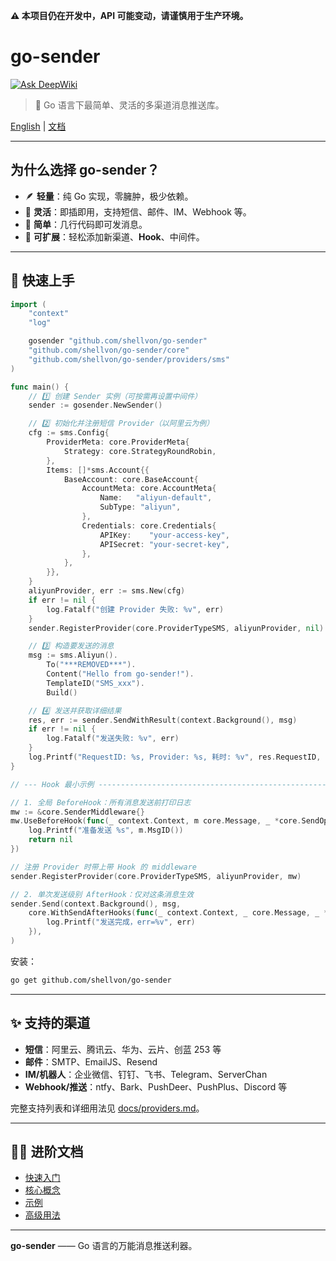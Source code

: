 **⚠️ 本项目仍在开发中，API 可能变动，请谨慎用于生产环境。**

# go-sender

[![Ask DeepWiki](https://deepwiki.com/badge.svg)](https://deepwiki.com/shellvon/go-sender)

> 🚀 Go 语言下最简单、灵活的多渠道消息推送库。

[English](./README.md) | [文档](./docs/getting-started.md)

---

## 为什么选择 go-sender？

- 🪶 **轻量**：纯 Go 实现，零臃肿，极少依赖。
- 🧩 **灵活**：即插即用，支持短信、邮件、IM、Webhook 等。
- 🚀 **简单**：几行代码即可发消息。
- 🔌 **可扩展**：轻松添加新渠道、**Hook**、中间件。

---

## 🚀 快速上手

```go
import (
    "context"
    "log"

    gosender "github.com/shellvon/go-sender"
    "github.com/shellvon/go-sender/core"
    "github.com/shellvon/go-sender/providers/sms"
)

func main() {
    // 1️⃣ 创建 Sender 实例（可按需再设置中间件）
    sender := gosender.NewSender()

    // 2️⃣ 初始化并注册短信 Provider（以阿里云为例）
    cfg := sms.Config{
        ProviderMeta: core.ProviderMeta{
            Strategy: core.StrategyRoundRobin,
        },
        Items: []*sms.Account{{
            BaseAccount: core.BaseAccount{
                AccountMeta: core.AccountMeta{
                    Name:   "aliyun-default",
                    SubType: "aliyun",
                },
                Credentials: core.Credentials{
                    APIKey:    "your-access-key",
                    APISecret: "your-secret-key",
                },
            },
        }},
    }
    aliyunProvider, err := sms.New(cfg)
    if err != nil {
        log.Fatalf("创建 Provider 失败: %v", err)
    }
    sender.RegisterProvider(core.ProviderTypeSMS, aliyunProvider, nil)

    // 3️⃣ 构造要发送的消息
    msg := sms.Aliyun().
        To("***REMOVED***").
        Content("Hello from go-sender!").
        TemplateID("SMS_xxx").
        Build()

    // 4️⃣ 发送并获取详细结果
    res, err := sender.SendWithResult(context.Background(), msg)
    if err != nil {
        log.Fatalf("发送失败: %v", err)
    }
    log.Printf("RequestID: %s, Provider: %s, 耗时: %v", res.RequestID, res.ProviderName, res.Elapsed)
}

// --- Hook 最小示例 ---------------------------------------------------

// 1. 全局 BeforeHook：所有消息发送前打印日志
mw := &core.SenderMiddleware{}
mw.UseBeforeHook(func(_ context.Context, m core.Message, _ *core.SendOptions) error {
    log.Printf("准备发送 %s", m.MsgID())
    return nil
})

// 注册 Provider 时带上带 Hook 的 middleware
sender.RegisterProvider(core.ProviderTypeSMS, aliyunProvider, mw)

// 2. 单次发送级别 AfterHook：仅对这条消息生效
sender.Send(context.Background(), msg,
    core.WithSendAfterHooks(func(_ context.Context, _ core.Message, _ *core.SendOptions, _ *core.SendResult, err error) {
        log.Printf("发送完成，err=%v", err)
    }),
)

```

安装：

```bash
go get github.com/shellvon/go-sender
```

---

## ✨ 支持的渠道

- **短信**：阿里云、腾讯云、华为、云片、创蓝 253 等
- **邮件**：SMTP、EmailJS、Resend
- **IM/机器人**：企业微信、钉钉、飞书、Telegram、ServerChan
- **Webhook/推送**：ntfy、Bark、PushDeer、PushPlus、Discord 等

完整支持列表和详细用法见 [docs/providers.md](docs/providers.md)。

---

## 🧑‍💻 进阶文档

- [快速入门](./docs/getting-started.md)
- [核心概念](./docs/concepts.md)
- [示例](./docs/examples.md)
- [高级用法](./docs/advanced.md)

---

**go-sender** —— Go 语言的万能消息推送利器。
